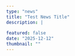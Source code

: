 ```yaml
---
type: "news"
title: "Test News Title"
description: |
  
featured: false
date: "2025-12-12"
thumbnail: ""
---
```


